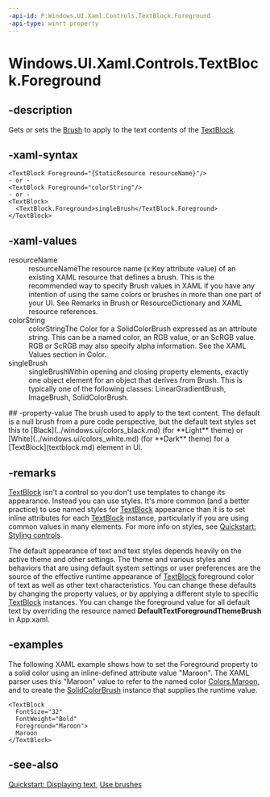 ```yaml
---
-api-id: P:Windows.UI.Xaml.Controls.TextBlock.Foreground
-api-type: winrt property
---
```


<!-- Property syntax
public Windows.UI.Xaml.Media.Brush Foreground { get;  set; }
-->

# Windows.UI.Xaml.Controls.TextBlock.Foreground

## -description
Gets or sets the [Brush](../windows.ui.xaml.media/brush.md) to apply to the text contents of the [TextBlock](textblock.md).



## -xaml-syntax
```xaml
<TextBlock Foreground="{StaticResource resourceName}"/>
- or -
<TextBlock Foreground="colorString"/>
- or -
<TextBlock>
  <TextBlock.Foreground>singleBrush</TextBlock.Foreground>
</TextBlock>

```


## -xaml-values
<dl><dt>resourceName</dt><dd>resourceNameThe resource name (x:Key attribute value) of an existing XAML resource that defines a brush. This is the recommended way to specify Brush values in XAML if you have any intention of using the same colors or brushes in more than one part of your UI. See Remarks in Brush or ResourceDictionary and XAML resource references.</dd>
<dt>colorString</dt><dd>colorStringThe Color for a SolidColorBrush expressed as an attribute string. This can be a named color, an RGB value, or an ScRGB value. RGB or ScRGB may also specify alpha information. See the XAML Values section in Color.</dd>
<dt>singleBrush</dt><dd>singleBrushWithin opening and closing property elements, exactly one object element for an object that derives from Brush. This is typically one of the following classes: LinearGradientBrush, ImageBrush, SolidColorBrush.</dd>
</dl>
## -property-value
The brush used to apply to the text content. The default is a null brush from a pure code perspective, but the default text styles set this to [Black](../windows.ui/colors_black.md) (for **Light** theme) or [White](../windows.ui/colors_white.md) (for **Dark** theme) for a [TextBlock](textblock.md) element in UI.

## -remarks
[TextBlock](textblock.md) isn't a control so you don't use templates to change its appearance. Instead you can use styles. It's more common (and a better practice) to use named styles for [TextBlock](textblock.md) appearance than it is to set inline attributes for each [TextBlock](textblock.md) instance, particularly if you are using common values in many elements. For more info on styles, see [Quickstart: Styling controls](/previous-versions/windows/apps/hh465498(v=win.10)).


The default appearance of text and text styles depends heavily on the active theme and other settings. The theme and various styles and behaviors that are using default system settings or user preferences are the source of the effective runtime appearance of [TextBlock](textblock.md) foreground color of text as well as other text characteristics. You can change these defaults by changing the property values, or by applying a different style to specific [TextBlock](textblock.md) instances. You can change the foreground value for all default text by overriding the resource named **DefaultTextForegroundThemeBrush** in App.xaml.

## -examples
The following XAML example shows how to set the Foreground property to a solid color using an inline-defined attribute value "Maroon". The XAML parser uses this "Maroon" value to refer to the named color [Colors.Maroon](../windows.ui/colors_maroon.md), and to create the [SolidColorBrush](../windows.ui.xaml.media/solidcolorbrush.md) instance that supplies the runtime value.

```xaml
<TextBlock
  FontSize="32"
  FontWeight="Bold"
  Foreground="Maroon">
  Maroon
</TextBlock>
```



## -see-also
[Quickstart: Displaying text](/previous-versions/windows/apps/hh700392(v=win.10)), [Use brushes](/windows/uwp/graphics/using-brushes)
